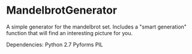 # MandelbrotGenerator
A simple generator for the mandelbrot set. Includes a "smart generation" function that will find an interesting picture for you.

Dependencies:
Python 2.7
Pyforms
PIL
